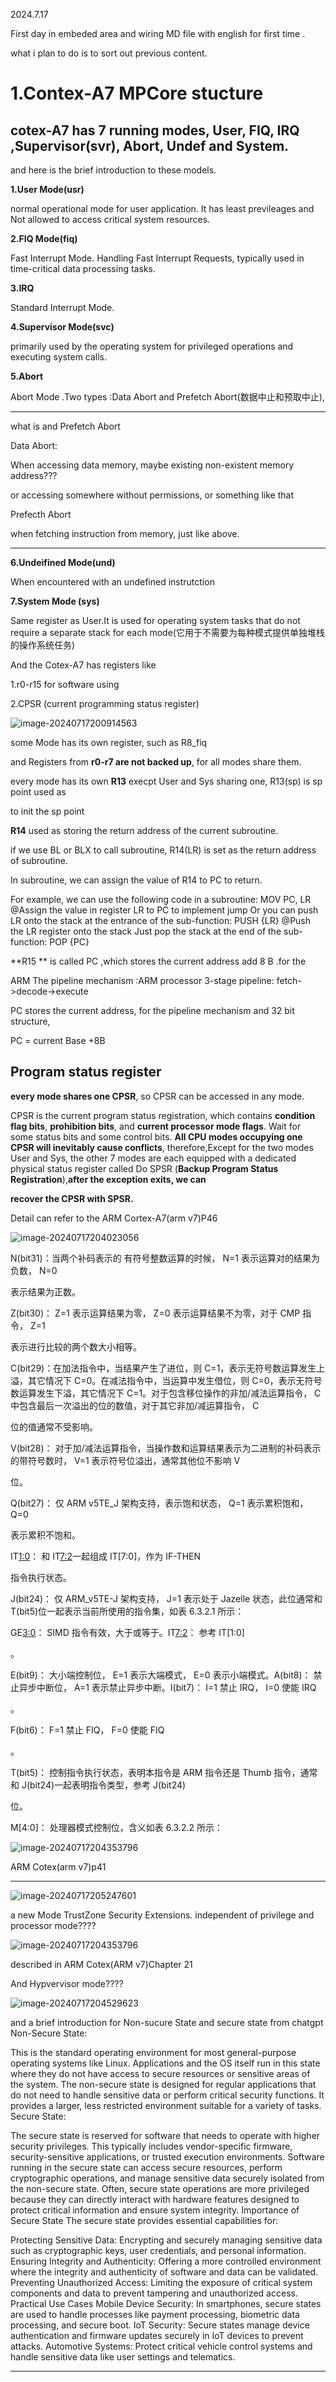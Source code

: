 2024.7.17

First day in embeded area and wiring MD file with english for first time .

what i plan to do is to sort out previous content.



# 1.Contex-A7 MPCore stucture

## cotex-A7 has 7 running modes, User, FIQ, IRQ ,Supervisor(svr), Abort, Undef and System.

and here is the brief introduction to these models.

**1.User Mode(usr)**

normal operational mode for user application. It has least previleages and Not allowed to access critical system resources.

**2.FIQ Mode(fiq)**

Fast Interrupt Mode. Handling Fast Interrupt Requests, typically used in time-critical data processing tasks.

**3.IRQ**

Standard Interrupt Mode.

**4.Supervisor Mode(svc)**

primarily used by the operating system for privileged operations and executing system calls.

**5.Abort** 

Abort Mode .Two types :Data Abort and Prefetch Abort(数据中止和预取中止),

---------------------------------------------------------------

what is  and Prefetch Abort

Data Abort:

When accessing data memory, maybe existing non-existent memory address???

or accessing somewhere without permissions, or something like that

Prefecth Abort

when fetching instruction from memory, just like above.

-----------

**6.Undeifined Mode(und)**

When encountered with an undefined instrutction 

**7.System Mode (sys)**

Same register as User.It is used for operating system tasks that do not require a separate stack for each mode(它用于不需要为每种模式提供单独堆栈的操作系统任务)



And the Cotex-A7 has registers like

1.r0-r15 for software using 

2.CPSR (current programming status register)



![image-20240717200914563](https://github.com/user-attachments/assets/11b5fbc1-f96a-41d2-ad48-47dbf59dc1be)




some Mode has its own register, such as R8_fiq

and Registers from **r0-r7 are not backed up**, for all modes share them.

every mode has its own **R13** execpt User and Sys sharing one, R13(sp) is sp point used as 

to init the sp point

 **R14** used as storing the return address of the current subroutine.

if we use BL or BLX to call subroutine, R14(LR) is set as the return address of subroutine.

In subroutine, we can assign the value of R14 to PC to return.

For example, we can use the following code in a subroutine:
MOV PC, LR     @Assign the value in register LR to PC to implement jump
Or you can push LR onto the stack at the entrance of the sub-function:
PUSH {LR}  @Push the LR register onto the stack
 Just pop the stack at the end of the sub-function:
POP {PC}



**R15 ** is called PC ,which stores the current address add 8 B .for the 

ARM
The pipeline mechanism :ARM processor 3-stage pipeline: fetch->decode->execute

PC stores the current address, for the pipeline mechanism and 32 bit structure, 

PC = current Base +8B

## Program status register





**every mode shares one CPSR**, so CPSR can be accessed in any mode.

CPSR is the current program status registration, which contains **condition flag bits**, **prohibition bits**, and **current processor mode flags**.
Wait for some status bits and some control bits. **All CPU modes occupying one CPSR will inevitably cause conflicts**, therefore,Except for the two modes User and Sys, the other 7 modes are each equipped with a dedicated physical status register called
Do SPSR (**Backup Program Status Registration**),**after the exception exits, we can** 

**recover the CPSR with SPSR.**

Detail can refer to the ARM Cortex-A7(arm v7)P46

![image-20240717204023056](https://github.com/user-attachments/assets/177f66d2-b654-43d1-a328-82a9667f6679)


N(bit31)：当两个补码表示的 有符号整数运算的时候， N=1 表示运算对的结果为负数， N=0

表示结果为正数。



Z(bit30)： Z=1 表示运算结果为零， Z=0 表示运算结果不为零，对于 CMP 指令， Z=1 

表示进行比较的两个数大小相等。



C(bit29)：在加法指令中，当结果产生了进位，则 C=1，表示无符号数运算发生上溢，其它情况下 C=0。在减法指令中，当运算中发生借位，则 C=0，表示无符号数运算发生下溢，其它情况下 C=1。对于包含移位操作的非加/减法运算指令， C 中包含最后一次溢出的位的数值，对于其它非加/减运算指令， C 

位的值通常不受影响。



V(bit28)： 对于加/减法运算指令，当操作数和运算结果表示为二进制的补码表示的带符号数时， V=1 表示符号位溢出，通常其他位不影响 V 

位。



Q(bit27)： 仅 ARM v5TE_J 架构支持，表示饱和状态， Q=1 表示累积饱和， Q=0 

表示累积不饱和。



IT[1:0](bit26:25)： 和 IT[7:2](bit15:bit10)一起组成 IT[7:0]，作为 IF-THEN 

指令执行状态。



J(bit24)： 仅 ARM_v5TE-J 架构支持， J=1 表示处于 Jazelle 状态，此位通常和 T(bit5)位一起表示当前所使用的指令集，如表 6.3.2.1 所示：

GE[3:0](bit19:16)： SIMD 指令有效，大于或等于。IT[7:2](bit15:10)： 参考 IT[1:0]

。



E(bit9)： 大小端控制位， E=1 表示大端模式， E=0 表示小端模式。A(bit8)： 禁止异步中断位， A=1 表示禁止异步中断。I(bit7)： I=1 禁止 IRQ， I=0 使能 IRQ

。



F(bit6)： F=1 禁止 FIQ， F=0 使能 FIQ

。



T(bit5)： 控制指令执行状态，表明本指令是 ARM 指令还是 Thumb 指令，通常和 J(bit24)一起表明指令类型，参考 J(bit24)

位。



M[4:0]： 处理器模式控制位，含义如表 6.3.2.2 所示：

![image-20240717204353796](https://github.com/user-attachments/assets/90ed78df-1555-4517-87db-860fab5b623c)






ARM Cotex(arm v7)p41

-----------------------------------------------------
![image-20240717205247601](https://github.com/user-attachments/assets/dff34cdf-f196-40a4-9eb9-8f9d760b4730)



a new Mode TrustZone Security Extensions. independent of privilege and processor mode????

![image-20240717204353796](https://github.com/user-attachments/assets/fb30391a-d03e-493b-8375-533df5bf32ea)



described in ARM Cotex(ARM v7)Chapter 21

And Hypvervisor mode???? 

![image-20240717204529623](https://github.com/user-attachments/assets/c8b00a25-144e-4495-b5a9-ba3ca886fada)


and a brief introduction for Non-sucure State and secure state from chatgpt
Non-Secure State:

This is the standard operating environment for most general-purpose operating systems like Linux. Applications and the OS itself run in this state where they do not have access to secure resources or sensitive areas of the system.
The non-secure state is designed for regular applications that do not need to handle sensitive data or perform critical security functions. It provides a larger, less restricted environment suitable for a variety of tasks.
Secure State:

The secure state is reserved for software that needs to operate with higher security privileges. This typically includes vendor-specific firmware, security-sensitive applications, or trusted execution environments.
Software running in the secure state can access secure resources, perform cryptographic operations, and manage sensitive data securely isolated from the non-secure state.
Often, secure state operations are more privileged because they can directly interact with hardware features designed to protect critical information and ensure system integrity.
Importance of Secure State
The secure state provides essential capabilities for:

Protecting Sensitive Data: Encrypting and securely managing sensitive data such as cryptographic keys, user credentials, and personal information.
Ensuring Integrity and Authenticity: Offering a more controlled environment where the integrity and authenticity of software and data can be validated.
Preventing Unauthorized Access: Limiting the exposure of critical system components and data to prevent tampering and unauthorized access.
Practical Use Cases
Mobile Device Security: In smartphones, secure states are used to handle processes like payment processing, biometric data processing, and secure boot.
IoT Security: Secure states manage device authentication and firmware updates securely in IoT devices to prevent attacks.
Automotive Systems: Protect critical vehicle control systems and handle sensitive data like user settings and telematics.


-----------------------------------------------------





